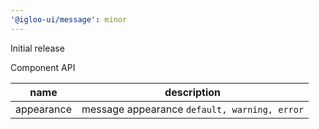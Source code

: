 ```yaml
---
'@igloo-ui/message': minor
---
```


Initial release

Component API

| name       | description                                  |
| ---------- | -------------------------------------------- |
| appearance | message appearance `default, warning, error` |
